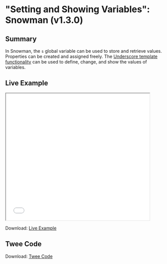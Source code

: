 # "Setting and Showing Variables": Snowman (v1.3.0)

## Summary

In Snowman, the ```s``` global variable can be used to store and retrieve values. Properties can be created and assigned freely. The [Underscore template functionality](http://underscorejs.org/#template) can be used to define, change, and show the values of variables.

## Live Example

<section>
<iframe src="snowman_settingandshowing_example.html" height=400 width=90%></iframe>


Download: <a href="snowman_settingandshowing_example.html" target="_blank">Live Example</a>
</section>

## Twee Code

Download: <a href="snowman_settingandshowing_twee.txt" target="_blank">Twee Code</a>
